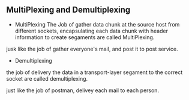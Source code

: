 ## MultiPlexing and Demultiplexing
- MultiPlexing
The Job of gather data chunk at the source host from different sockets, encapsulating each data chunk with header information to create segaments 
are called MultiPlexing.

jusk like the job of gather everyone's mail, and post it to post service.


- Demultiplexing

the job of delivery the data in a transport-layer segament to the correct socket are called demultiplexing.

just like the job of postman, delivey each mail to each person.